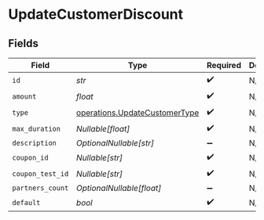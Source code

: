 # UpdateCustomerDiscount


## Fields

| Field                                                                          | Type                                                                           | Required                                                                       | Description                                                                    |
| ------------------------------------------------------------------------------ | ------------------------------------------------------------------------------ | ------------------------------------------------------------------------------ | ------------------------------------------------------------------------------ |
| `id`                                                                           | *str*                                                                          | :heavy_check_mark:                                                             | N/A                                                                            |
| `amount`                                                                       | *float*                                                                        | :heavy_check_mark:                                                             | N/A                                                                            |
| `type`                                                                         | [operations.UpdateCustomerType](../../models/operations/updatecustomertype.md) | :heavy_check_mark:                                                             | N/A                                                                            |
| `max_duration`                                                                 | *Nullable[float]*                                                              | :heavy_check_mark:                                                             | N/A                                                                            |
| `description`                                                                  | *OptionalNullable[str]*                                                        | :heavy_minus_sign:                                                             | N/A                                                                            |
| `coupon_id`                                                                    | *Nullable[str]*                                                                | :heavy_check_mark:                                                             | N/A                                                                            |
| `coupon_test_id`                                                               | *Nullable[str]*                                                                | :heavy_check_mark:                                                             | N/A                                                                            |
| `partners_count`                                                               | *OptionalNullable[float]*                                                      | :heavy_minus_sign:                                                             | N/A                                                                            |
| `default`                                                                      | *bool*                                                                         | :heavy_check_mark:                                                             | N/A                                                                            |